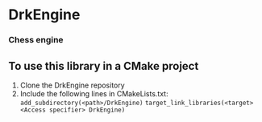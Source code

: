 
# DrkEngine

### Chess engine


## To use this library in a CMake project
1. Clone the DrkEngine repository
2. Include the following lines in CMakeLists.txt:    
    ``` add_subdirectory(<path>/DrkEngine) ```
    ``` target_link_libraries(<target> <Access specifier> DrkEngine) ```
